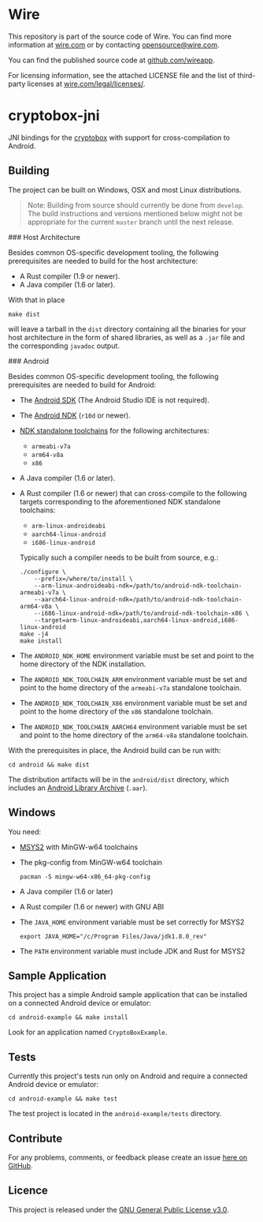 # Wire

This repository is part of the source code of Wire. You can find more information at [wire.com](https://wire.com) or by contacting opensource@wire.com.

You can find the published source code at [github.com/wireapp](https://github.com/wireapp). 

For licensing information, see the attached LICENSE file and the list of third-party licenses at [wire.com/legal/licenses/](https://wire.com/legal/licenses/).

# cryptobox-jni

JNI bindings for the [cryptobox](https://github.com/wireapp/cryptobox) with support for cross-compilation to Android.

## Building

The project can be built on Windows, OSX and most Linux distributions.

> Note: Building from source should currently be done from `develop`.
> The build instructions and versions mentioned below might not be
> appropriate for the current `master` branch until the next release.

### Host Architecture

Besides common OS-specific development tooling, the following prerequisites
are needed to build for the host architecture:

  * A Rust compiler (1.9 or newer).
  * A Java compiler (1.6 or later).

With that in place

    make dist

will leave a tarball in the `dist` directory containing all the binaries for
your host architecture in the form of shared libraries, as well as a `.jar`
file and the corresponding `javadoc` output.

### Android

Besides common OS-specific development tooling, the following prerequisites
are needed to build for Android:

  * The [Android SDK](http://developer.android.com/sdk/index.html) (The Android Studio IDE is not required).

  * The [Android NDK](https://developer.android.com/ndk/downloads/index.html) (`r10d` or newer).

  * [NDK standalone toolchains](https://developer.android.com/ndk/guides/standalone_toolchain.html) for the following architectures:
      * `armeabi-v7a`
      * `arm64-v8a`
      * `x86`

  * A Java compiler (1.6 or later).

  * A Rust compiler (1.6 or newer) that can cross-compile to the following
    targets corresponding to the aforementioned NDK standalone toolchains:
      * `arm-linux-androideabi`
      * `aarch64-linux-android`
      * `i686-linux-android`

    Typically such a compiler needs to be built from source, e.g.:

        ./configure \
            --prefix=/where/to/install \
            --arm-linux-androideabi-ndk=/path/to/android-ndk-toolchain-armeabi-v7a \
            --aarch64-linux-android-ndk=/path/to/android-ndk-toolchain-arm64-v8a \
            --i686-linux-android-ndk=/path/to/android-ndk-toolchain-x86 \
            --target=arm-linux-androideabi,aarch64-linux-android,i686-linux-android
        make -j4
        make install

  * The `ANDROID_NDK_HOME` environment variable must be set and point to the
    home directory of the NDK installation.

  * The `ANDROID_NDK_TOOLCHAIN_ARM` environment variable must be set and point
    to the home directory of the `armeabi-v7a` standalone toolchain.

  * The `ANDROID_NDK_TOOLCHAIN_X86` environment variable must be set and point
    to the home directory of the `x86` standalone toolchain.

  * The `ANDROID_NDK_TOOLCHAIN_AARCH64` environment variable must be set and point
    to the home directory of the `arm64-v8a` standalone toolchain.

With the prerequisites in place, the Android build can be run with:

    cd android && make dist

The distribution artifacts will be in the `android/dist` directory, which includes
an [Android Library Archive](http://tools.android.com/tech-docs/new-build-system/aar-format) (`.aar`).

## Windows

You need:

  * [MSYS2](http://msys2.github.io/) with MinGW-w64 toolchains

  * The pkg-config from MinGW-w64 toolchain

        pacman -S mingw-w64-x86_64-pkg-config

  * A Java compiler (1.6 or later)

  * A Rust compiler (1.6 or newer) with GNU ABI

  * The `JAVA_HOME` environment variable must be set correctly for MSYS2

        export JAVA_HOME="/c/Program Files/Java/jdk1.8.0_rev"

  * The `PATH` environment variable must include JDK and Rust for MSYS2

## Sample Application

This project has a simple Android sample application that can be installed
on a connected Android device or emulator:

    cd android-example && make install

Look for an application named `CryptoBoxExample`.

## Tests

Currently this project's tests run only on Android and require a connected
Android device or emulator:

    cd android-example && make test

The test project is located in the `android-example/tests` directory.

## Contribute

For any problems, comments, or feedback please create an issue [here on GitHub](https://github.com/wireapp/cryptobox-jni/issues).

## Licence

This project is released under the [GNU General Public License v3.0](http://www.gnu.org/licenses/gpl-3.0.en.html).
